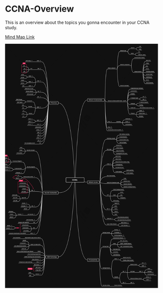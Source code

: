 # CCNA-Overview
This is an overview about the topics you gonna encounter in your CCNA study.

[Mind Map Link](https://www.xmind.net/m/65BXUP/)

![Mind Map](CCNA.png)
